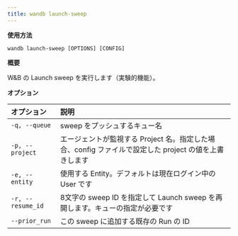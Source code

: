 ```yaml
---
title: wandb launch-sweep
---
```


**使用方法**

`wandb launch-sweep [OPTIONS] [CONFIG]`

**概要**

W&B の Launch sweep を実行します（実験的機能）。

**オプション**

| **オプション** | **説明** |
| :--- | :--- |
| `-q, --queue` | sweep をプッシュするキュー名 |
| `-p, --project` | エージェントが監視する Project 名。指定した場合、config ファイルで設定した project の値を上書きします |
| `-e, --entity` | 使用する Entity。デフォルトは現在ログイン中の User です |
| `-r, --resume_id` | 8文字の sweep ID を指定して Launch sweep を再開します。キューの指定が必要です |
| `--prior_run` | この sweep に追加する既存の Run の ID |